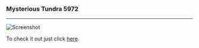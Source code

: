 ### Mysterious Tundra 5972
-----------------

![Screenshot](http://f.cl.ly/items/2q3X1P2r2D2V33093P2B/Mysterious%20Tundra%205972.png)

To check it out just click [here](http://mysterious-tundra-5972.herokuapp.com).
